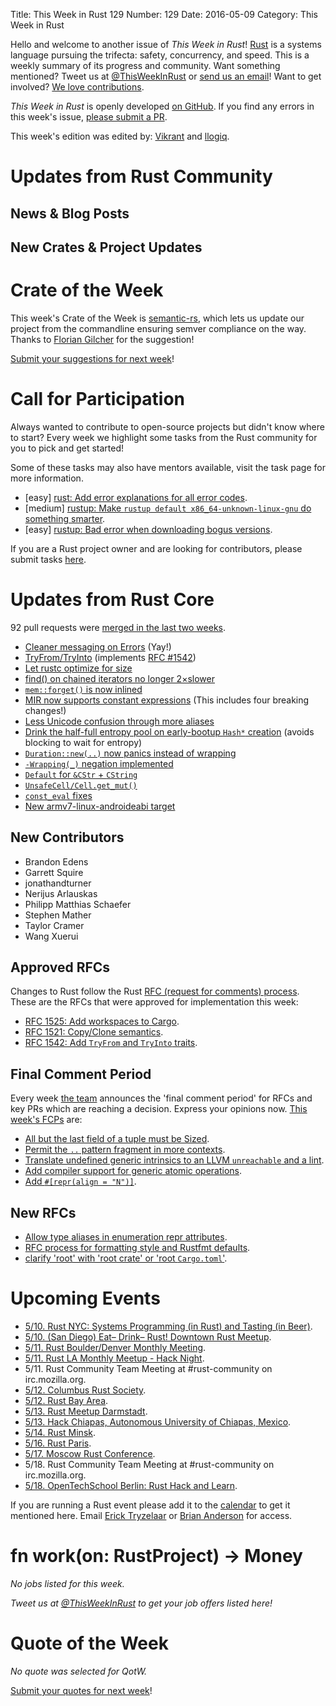 Title: This Week in Rust 129
Number: 129
Date: 2016-05-09
Category: This Week in Rust

Hello and welcome to another issue of *This Week in Rust*!
[Rust](http://rust-lang.org) is a systems language pursuing the trifecta:
safety, concurrency, and speed. This is a weekly summary of its progress and
community. Want something mentioned? Tweet us at [@ThisWeekInRust](https://twitter.com/ThisWeekInRust) or [send us an
email](mailto:corey@octayn.net?subject=This%20Week%20in%20Rust%20Suggestion)!
Want to get involved? [We love
contributions](https://github.com/rust-lang/rust/blob/master/CONTRIBUTING.md).

*This Week in Rust* is openly developed [on GitHub](https://github.com/cmr/this-week-in-rust).
If you find any errors in this week's issue, [please submit a PR](https://github.com/cmr/this-week-in-rust/pulls).

This week's edition was edited by: [Vikrant](https://github.com/nasa42) and [llogiq](https://github.com/llogiq).

# Updates from Rust Community

## News & Blog Posts


## New Crates & Project Updates


# Crate of the Week

This week's Crate of the Week is [semantic-rs](https://github.com/semantic-rs/semantic-rs), which lets us update our project from the commandline ensuring semver compliance on the way. Thanks to [Florian Gilcher](https://users.rust-lang.org/users/skade) for the suggestion!

[Submit your suggestions for next week][submit_crate]!

[submit_crate]: https://users.rust-lang.org/t/crate-of-the-week/2704

# Call for Participation

Always wanted to contribute to open-source projects but didn't know where to start?
Every week we highlight some tasks from the Rust community for you to pick and get started!

Some of these tasks may also have mentors available, visit the task page for more information.

* [easy] [rust: Add error explanations for all error codes](https://github.com/rust-lang/rust/issues/32777).
* [medium] [rustup: Make `rustup default x86_64-unknown-linux-gnu` do something smarter](https://github.com/rust-lang-nursery/rustup.rs/issues/411).
* [easy] [rustup: Bad error when downloading bogus versions](https://github.com/rust-lang-nursery/rustup.rs/issues/390).

If you are a Rust project owner and are looking for contributors, please submit tasks [here][guidelines].

[guidelines]: https://users.rust-lang.org/t/twir-call-for-participation/4821

# Updates from Rust Core

92 pull requests were [merged in the last two weeks][merged].

[merged]: https://github.com/issues?q=is%3Apr+org%3Arust-lang+is%3Amerged+merged%3A2016-05-02..2016-05-09

* [Cleaner messaging on Errors](https://github.com/rust-lang/rust/pull/32756) (Yay!)
* [TryFrom/TryInto](https://github.com/rust-lang/rust/pull/33426) (implements [RFC #1542](https://github.com/rust-lang/rfcs/blob/master/text/1542-try-from.md))
* [Let rustc optimize for size](https://github.com/rust-lang/rust/pull/32386)
* [find() on chained iterators no longer 2×slower](https://github.com/rust-lang/rust/pull/33289)
* [`mem::forget()` is now inlined](https://github.com/rust-lang/rust/pull/33357)
* [MIR now supports constant expressions](https://github.com/rust-lang/rust/pull/33130) (This includes four breaking changes!)
* [Less Unicode confusion through more aliases](https://github.com/rust-lang/rust/pull/33128/files)
* [Drink the half-full entropy pool on early-bootup `Hash*` creation](https://github.com/rust-lang/rust/pull/33086) (avoids blocking to wait for entropy)
* [`Duration::new(..)` now panics instead of wrapping](https://github.com/rust-lang/rust/pull/33072)
* [`-Wrapping(_)` negation implemented](https://github.com/rust-lang/rust/pull/33067)
* [`Default` for `&CStr` + `CString`](https://github.com/rust-lang/rust/pull/32990)
* [`UnsafeCell/Cell.get_mut()`](https://github.com/rust-lang/rust/pull/32565)
* [`const_eval` fixes](https://github.com/rust-lang/rust/pull/33339)
* [New armv7-linux-androideabi target](https://github.com/rust-lang/rust/pull/33414)

## New Contributors

* Brandon Edens
* Garrett Squire
* jonathandturner
* Nerijus Arlauskas
* Philipp Matthias Schaefer
* Stephen Mather
* Taylor Cramer
* Wang Xuerui

## Approved RFCs

Changes to Rust follow the Rust [RFC (request for comments)
process](https://github.com/rust-lang/rfcs#rust-rfcs). These
are the RFCs that were approved for implementation this week:

* [RFC 1525: Add workspaces to Cargo](https://github.com/rust-lang/rfcs/pull/1525).
* [RFC 1521: Copy/Clone semantics](https://github.com/rust-lang/rfcs/pull/1521).
* [RFC 1542: Add `TryFrom` and `TryInto` traits](https://github.com/rust-lang/rfcs/pull/1542).

## Final Comment Period

Every week [the team](https://rust-lang.org/team.html) announces the
'final comment period' for RFCs and key PRs which are reaching a
decision. Express your opinions now. [This week's FCPs][fcp] are:

[fcp]: https://github.com/rust-lang/rfcs/labels/final-comment-period

* [All but the last field of a tuple must be Sized](https://github.com/rust-lang/rfcs/pull/1592).
* [Permit the `..` pattern fragment in more contexts](https://github.com/rust-lang/rfcs/pull/1492).
* [Translate undefined generic intrinsics to an LLVM `unreachable` and a lint](https://github.com/rust-lang/rfcs/pull/1478).
* [Add compiler support for generic atomic operations](https://github.com/rust-lang/rfcs/pull/1477).
* [Add `#[repr(align = "N")]`](https://github.com/rust-lang/rfcs/pull/1358).

## New RFCs

* [Allow type aliases in enumeration repr attributes](https://github.com/rust-lang/rfcs/pull/1605).
* [RFC process for formatting style and Rustfmt defaults](https://github.com/rust-lang/rfcs/pull/1607).
* [clarify 'root' with 'root crate' or 'root `Cargo.toml`'](https://github.com/rust-lang/rfcs/pull/1608).

# Upcoming Events

* [5/10. Rust NYC: Systems Programming (in Rust) and Tasting (in Beer)](http://www.meetup.com/Rust-NYC/events/230401806/).
* [5/10. (San Diego) Eat– Drink– Rust! Downtown Rust Meetup](http://www.meetup.com/San-Diego-Rust/events/230492925/).
* [5/11. Rust Boulder/Denver Monthly Meeting](http://www.meetup.com/Rust-Boulder-Denver/).
* [5/11. Rust LA Monthly Meetup - Hack Night](http://www.meetup.com/Rust-Los-Angeles/events/230365091/).
* 5/11. Rust Community Team Meeting at #rust-community on irc.mozilla.org.
* [5/12. Columbus Rust Society](http://www.meetup.com/columbus-rs/).
* [5/12. Rust Bay Area](http://www.meetup.com/Rust-Bay-Area/events/230624722/).
* [5/13. Rust Meetup Darmstadt](http://www.meetup.com/de-DE/Rust-Rhein-Main/events/230396961/).
* [5/13. Hack Chiapas, Autonomous University of Chiapas, Mexico](http://hackchiapas.com/).
* [5/14. Rust Minsk](http://www.meetup.com/Rust-%D0%B2-%D0%9C%D0%B8%D0%BD%D1%81%D0%BA%D0%B5/events/229283305/).
* [5/16. Rust Paris](http://www.meetup.com/Rust-Paris).
* [5/17. Moscow Rust Conference](https://rustycrate.ru/%D0%BD%D0%BE%D0%B2%D0%BE%D1%81%D1%82%D0%B8/2016/04/25/colaboratory-rust.html).
* 5/18. Rust Community Team Meeting at #rust-community on irc.mozilla.org.
* [5/18. OpenTechSchool Berlin: Rust Hack and Learn](http://www.meetup.com/opentechschool-berlin/).

If you are running a Rust event please add it to the [calendar] to get
it mentioned here. Email [Erick Tryzelaar][erickt] or [Brian
Anderson][brson] for access.

[calendar]: https://www.google.com/calendar/embed?src=apd9vmbc22egenmtu5l6c5jbfc%40group.calendar.google.com
[erickt]: mailto:erick.tryzelaar@gmail.com
[brson]: mailto:banderson@mozilla.com

# fn work(on: RustProject) -> Money

*No jobs listed for this week.*

*Tweet us at [@ThisWeekInRust](https://twitter.com/ThisWeekInRust) to get your job offers listed here!*

# Quote of the Week

*No quote was selected for QotW.*

[Submit your quotes for next week][submit]!

[submit]: http://users.rust-lang.org/t/twir-quote-of-the-week/328
